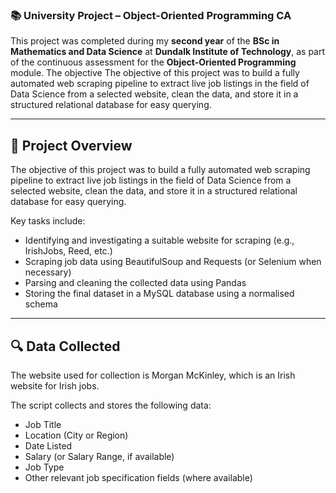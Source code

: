 
### 📚 University Project – Object-Oriented Programming CA

This project was completed during my **second year** of the **BSc in Mathematics and Data Science** at **Dundalk Institute of Technology**, as part of the continuous assessment for the **Object-Oriented Programming** module. The objective The objective of this project was to build a fully automated web scraping pipeline to extract live job listings in the field of Data Science from a selected website, clean the data, and store it in a structured relational database for easy querying.

---

## 📌 Project Overview

The objective of this project was to build a fully automated web scraping pipeline to extract live job listings in the field of Data Science from a selected website, clean the data, and store it in a structured relational database for easy querying.

Key tasks include:

- Identifying and investigating a suitable website for scraping (e.g., IrishJobs, Reed, etc.)
- Scraping job data using BeautifulSoup and Requests (or Selenium when necessary)
- Parsing and cleaning the collected data using Pandas
- Storing the final dataset in a MySQL database using a normalised schema

---
## 🔍 Data Collected
The website used for collection is Morgan McKinley, which is an Irish website for Irish jobs.

The script collects and stores the following data:

- Job Title
- Location (City or Region)
- Date Listed
- Salary (or Salary Range, if available)
- Job Type
- Other relevant job specification fields (where available)
